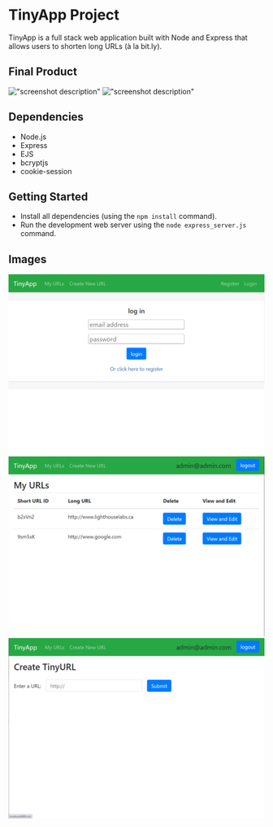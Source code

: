 # TinyApp Project

TinyApp is a full stack web application built with Node and Express that allows users to shorten long URLs (à la bit.ly).

## Final Product

!["screenshot description"](#)
!["screenshot description"](#)

## Dependencies

- Node.js
- Express
- EJS
- bcryptjs
- cookie-session

## Getting Started

- Install all dependencies (using the `npm install` command).
- Run the development web server using the `node express_server.js` command.

## Images
!["Screenshot of login page"](https://github.com/SirGraybon/tinyApp/blob/master/Documents/tinyapp-login.png?raw=true)
!["Screenshot of URL list"](https://github.com/SirGraybon/tinyApp/blob/master/Documents/tinyapp-urlindex.png?raw=true)
!["Screenshot of new URL page"](https://github.com/SirGraybon/tinyApp/blob/master/Documents/tinyapp-newURL.png?raw=true)
